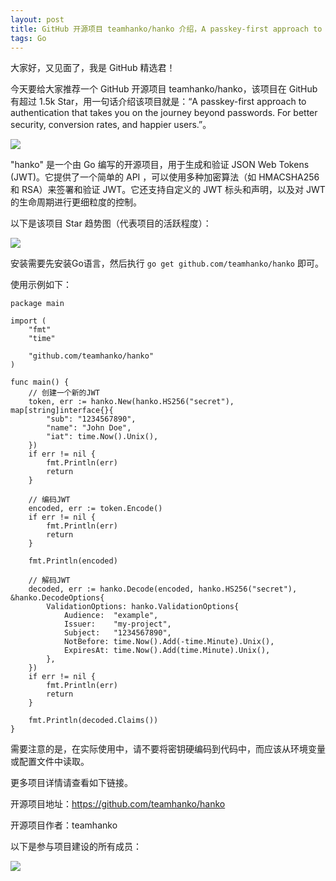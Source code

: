 ```yaml
---
layout: post
title: GitHub 开源项目 teamhanko/hanko 介绍，A passkey-first approach to authentication that takes you on the journey beyond passwords. For better security, conversion rates, and happier users.
tags: Go
---
```


大家好，又见面了，我是 GitHub 精选君！

今天要给大家推荐一个 GitHub 开源项目 teamhanko/hanko，该项目在 GitHub 有超过 1.5k Star，用一句话介绍该项目就是：“A passkey-first approach to authentication that takes you on the journey beyond passwords. For better security, conversion rates, and happier users.”。

![](https://user-images.githubusercontent.com/20115649/176922807-fb92327a-15d5-4568-a4e7-78093cea045e.svg?sanitize=true#gh-light-mode-only)


"hanko" 是一个由 Go 编写的开源项目，用于生成和验证 JSON Web Tokens (JWT)。它提供了一个简单的 API ，可以使用多种加密算法（如 HMACSHA256 和 RSA）来签署和验证 JWT。它还支持自定义的 JWT 标头和声明，以及对 JWT 的生命周期进行更细粒度的控制。


以下是该项目 Star 趋势图（代表项目的活跃程度）：

![](https://api.star-history.com/svg?repos=teamhanko/hanko&type=Timeline)

安装需要先安装Go语言，然后执行 `go get github.com/teamhanko/hanko` 即可。 

使用示例如下：

```
package main

import (
    "fmt"
    "time"

    "github.com/teamhanko/hanko"
)

func main() {
    // 创建一个新的JWT
    token, err := hanko.New(hanko.HS256("secret"), map[string]interface{}{
        "sub": "1234567890",
        "name": "John Doe",
        "iat": time.Now().Unix(),
    })
    if err != nil {
        fmt.Println(err)
        return
    }

    // 编码JWT
    encoded, err := token.Encode()
    if err != nil {
        fmt.Println(err)
        return
    }

    fmt.Println(encoded)

    // 解码JWT
    decoded, err := hanko.Decode(encoded, hanko.HS256("secret"), &hanko.DecodeOptions{
        ValidationOptions: hanko.ValidationOptions{
            Audience:  "example",
            Issuer:    "my-project",
            Subject:   "1234567890",
            NotBefore: time.Now().Add(-time.Minute).Unix(),
            ExpiresAt: time.Now().Add(time.Minute).Unix(),
        },
    })
    if err != nil {
        fmt.Println(err)
        return
    }

    fmt.Println(decoded.Claims())
}
```

需要注意的是，在实际使用中，请不要将密钥硬编码到代码中，而应该从环境变量或配置文件中读取。


更多项目详情请查看如下链接。

开源项目地址：https://github.com/teamhanko/hanko 

开源项目作者：teamhanko

以下是参与项目建设的所有成员：

![](https://contrib.rocks/image?repo=teamhanko/hanko)

